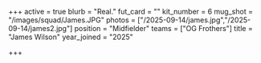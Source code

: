 +++
active = true
blurb = "Real."
fut_card = ""
kit_number = 6
mug_shot = "/images/squad/James.JPG"
photos = ["/2025-09-14/james.jpg","/2025-09-14/james2.jpg"]
position = "Midfielder"
teams = ["OG Frothers"]
title = "James Wilson"
year_joined = "2025"

+++
